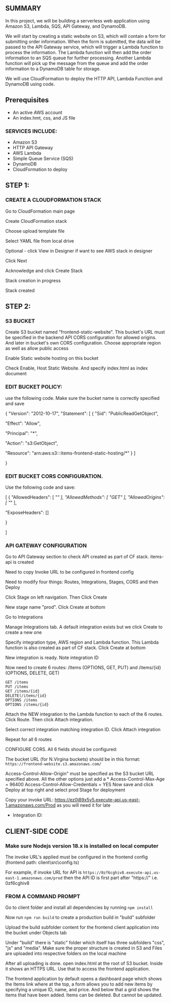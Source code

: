 ## SUMMARY 

In this project, we will be building a serverless web application using Amazon S3, Lambda, SQS, API Gateway, and DynamoDB. 

We will start by creating a static website on S3, which will contain a form for submitting order information. When the form is submitted, the data will be passed to the API Gateway service, which will trigger a Lambda function to process the information. The Lambda function will then add the order information to an SQS queue for further processing. Another Lambda function will pick up the message from the queue and add the order information to a DynamoDB table for storage. 

We will use CloudFormation to deploy the HTTP API, Lambda Function and DynamoDB using code. 


## Prerequisites

- An active AWS account
- An index.hmt, css, and JS file

 

### SERVICES INCLUDE: 

- Amazon S3
- HTTP API Gateway
- AWS Lambda
- Simple Queue Service (SQS) 
- DynamoDB
- CloudFormation to deploy 

 

 

## STEP 1:

### CREATE A CLOUDFORMATION STACK 

 

Go to CloudFormation main page 

Create CloudFormation stack 

Choose upload template file 

Select YAML file from local drive 

Optional - click View in Designer if want to see AWS stack in designer 

Click Next 

Acknowledge and click Create Stack 

Stack creation in progress 

Stack created 

 
## STEP 2:

### S3 BUCKET 

Create S3 bucket named "frontend-static-website". This bucket's URL must be specified in the backend API CORS configuration for allowed origins. And later in bucket's own CORS configuration. Choose appropriate region as well as allow public access 

Enable Static website hosting on this bucket 

Check Enable, Host Static Website. And specify index.html as index document 
 

### EDIT BUCKET POLICY:  
use the following code. Make sure the bucket name is correctly specified and save 

 

{ 
"Version": "2012-10-17", 
"Statement": [ 
{ "Sid": "PublicReadGetObject", 

"Effect": "Allow", 

"Principal": "*", 

"Action": "s3:GetObject", 

"Resource": "arn:aws:s3:::items-frontend-static-hosting/*" } 
] 

} 

 

### EDIT BUCKET CORS CONFIGURATION. 

Use the following code and save: 

[ 
{ "AllowedHeaders": [ "*" ], 
"AllowedMethods": [ "GET" ], 
"AllowedOrigins": [ "*" ], 

"ExposeHeaders": [] 

} 

] 

 

### API GATEWAY CONFIGURATION 

 

Go to API Gateway section to check API created as part of CF stack. items-api is created 

Need to copy Invoke URL to be configured in frontend config 

Need to modify four things: Routes, Integrations, Stages, CORS and then Deploy 

Click Stage on left navigation. Then Click Create 

New stage name "prod". Click Create at bottom 

Go to Integrations 

Manage Integrations tab. A default integration exists but we click Create to create a new one 

Specify integration type, AWS region and Lambda function. This Lambda function is also created as part of CF stack. Click Create at bottom 

New integration is ready. Note integration ID 

Now need to create 6 routes: 
 /Items (OPTIONS, GET, PUT) and /items/{id} (OPTIONS, DELETE, GET) 
 ```
GET /items 
PUT /items 
GET /items/{id} 
DELETE(/items/{id} 
OPTIONS /items 
OPTIONS /items/{id}
```
 

Attach the NEW integration to the Lambda function to each of the 6 routes. Click Route. Then click Attach integration. 

Select correct integration matching integration ID. Click Attach integration 

Repeat for all 6 routes 
 

CONFIGURE CORS. All 6 fields should be configured: 
 
The bucket URL (for N.Virgina buckets) should be in this format: `https://frontend-website.s3.amazonaws.com/` 
 
Access-Control-Allow-Origin" must be specified as the S3 bucket URL specified above. 
All the other options just add a * 
Access-Control-Max-Age = 96400 
Access-Control-Allow-Credentials = YES 
Now save and click Deploy at top right and select prod Stage for deployment 

 

Copy your invoke URL: https://ez0j89x5v5.execute-api.us-east-1.amazonaws.com/Prod as you will need it for late 
- Integration ID: 

 

## CLIENT-SIDE CODE 

### Make sure Nodejs version 18.x is installed on local computer 

 The invoke URL's applied must be configured in the frontend config (frontend path: client\src\config.ts) 

For example, if invoke URL for API is `https://0zf6cghiv8.execute-api.us-east-1.amazonaws.com/prod` then the API ID is first part after "https://" i.e. 0zf6cghiv8 

 

### FROM A COMMAND PROMPT 

Go to client folder and install all dependencies by running `npm install` 

Now run `npm run build` to create a production build in "build" subfolder 

Upload the build subfolder content for the frontend client application into the bucket under Objects tab 

Under "build" there is "static" folder which itself has three subfolders "css", "js" and "media". Make sure the proper structure is created in S3 and Files are uploaded into respective folders on the local machine 

After all uploading is done. open index.html at the root of S3 bucket. Inside it shows an HTTPS URL. Use that to access the frontend application.  

The frontend application by default opens a dashboard page which shows the Items link where at the top, a form allows you to add new items by specifying a unique ID, name, and price. And below that a grid shows the items that have been added. Items can be deleted. But cannot be updated.
